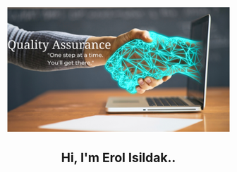 <img src="https://github.com/erolisldk/erolisldk/blob/main/Modern%20Minimalist%20Simple%20Technology%20Facebook%20Cover.png?raw=true">

<h1 align="center">Hi, I'm Erol Isildak..</h1>
